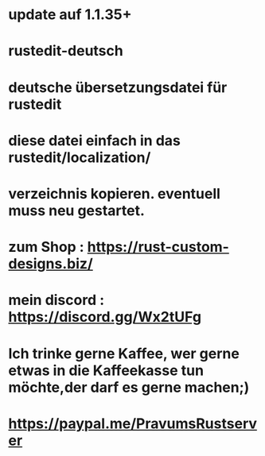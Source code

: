 # update auf 1.1.35+
# rustedit-deutsch
# deutsche übersetzungsdatei für rustedit
# diese datei einfach in das rustedit/localization/ 
# verzeichnis kopieren. eventuell muss neu gestartet.
# zum Shop : https://rust-custom-designs.biz/
# mein discord :  https://discord.gg/Wx2tUFg
# Ich trinke gerne Kaffee, wer gerne etwas in die Kaffeekasse tun möchte,der darf es gerne machen;) 
# https://paypal.me/PravumsRustserver






